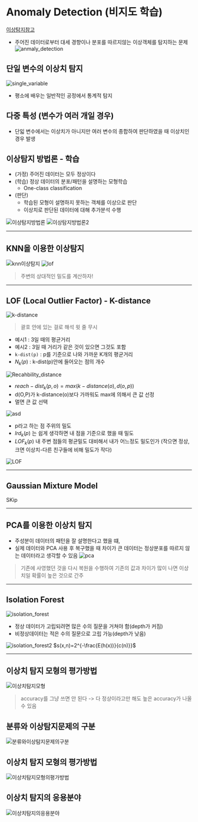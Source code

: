 # Anomaly Detection (비지도 학습)
[이상탐지참고](https://velog.io/@tobigsts1617/4%EC%A3%BC%EC%B0%A8-Anomaly-Detection-Clusturing-PCA)
- 주어진 데이터로부터 대세 경향이나 분포를 따르지않는 이상객체를 탐지하는 문제
![anmaly_detection](img/anomaly_detection.png)

## 단일 변수의 이상치 탐지
![single_variable](img/single_variable.png)
- 평소에 배우는 일반적인 공정에서 통계적 탐지

## 다중 특성 (변수가 여러 개일 경우)
- 단읿 변수에서는 이상치가 아니지만 여러 변수의 종합하여 판단하였을 때 이상치인 경우 발생

## 이상탐지 방법론 - 학습
- (가정) 주어진 데이터는 모두 정상이다
- (학습) 정상 데이터의 분포/패턴을 설명하는 모형학습
  - One-class classification
- (판단)
  - 학습된 모형이 설명하지 못하는 객체를 이상으로 판단
  - 이상치로 판단된 데이터에 대해 추가분석 수행

![이상탐지방법론](img/이상탐지방법론.png)
![이상탐지방법론2](img/이상탐지방법론2.png)

---
## KNN을 이용한 이상탐지
![knn이상탐지](img/knn_이상탐지.png)
![lof](img/lof.png)
> 주변의 상대적인 밀도를 계산하자!
---
## LOF (Local Outlier Factor) - K-distance
![k-distance](img/k_distance.png)
> 괄호 안에 있는 걸로 해석 윗 줄 무시
- 예시1 : 3일 때의 평균거리
- 예시2 : 3일 때 거리가 같은 것이 있으면 그것도 포함
- `k-dist(p)` : p를 기준으로 나와 가까운 K개의 평균거리
- $N_k(p)$ : k-dist(p)안에 들어오는 점의 개수

![Recahbility_distance](img/reachability_distance.png)
- $reach-dist_k(p, o) = max{(k-distance(o), d(o,p))}$
- d(O,P)가 k-distance(o)보다 가까워도 max에 의해서 큰 값 선정
- 멀면 큰 값 선택

![asd](img/k-distance5.png)
- p라고 하는 점 주위의 밀도
- $lrd_k(p)$ 는 쉽게 생각하면 내 점을 기준으로 했을 때 밀도
- $LOF_k(p)$ 내 주변 점들의 평균밀도 대비해서 내가 어느정도 밀도인가 (작으면 정상, 크면 이상치-다른 친구들에 비해 밀도가 작다)

![LOF](img/lof_k-distance.png)

---
## Gaussian Mixture Model
SKip

---
## PCA를 이용한 이상치 탐지
- 주성분이 데이터의 패턴을 잘 설명한다고 했을 떄,
- 실제 데이터와 PCA 사용 후 복구했을 때 차이가 큰 데이터는 정상분포를 따르지 않는 데이터라고 생각할 수 있음
![pca](img/pca이상치탐지.png)
> 기존에 사영했던 것을 다시 복원을 수행하여 기존의 값과 차이가 많이 나면 이상치일 확률이 높은 것으로 간주

---
## Isolation Forest
![isolation_forest](img/isolation_forest.png)
- 정상 데이터가 고립되려면 많은 수의 질문을 거쳐야 함(depth가 커짐)
- 비정상데이터는 적은 수의 질문으로 고립 가능(depth가 낮음)

![isolation_forest2](https://raw.githubusercontent.com/jsw6872/DataScience-ML-Spring/main/data_science-spring/img/isolation_forest2.png)
$s(x,n)=2^{-\frac{E(h(x))}{c(n)}}$

---
## 이상치 탐지 모형의 평가방법
![이상치탐지모형](img/이상치탐지모형평가.png)
> accuracy를 그냥 쓰면 안 된다 -> 다 정상이라고만 해도 높은 accuracy가 나올 수 있음

## 분류와 이상탐지문제의 구분
![분류와이상탐지문제의구분](img/분류와이상탐지문제의구분.png)


## 이상치 탐지 모형의 평가방법
![이상치탐지모형의평가방법](img/이상치탐지모형의평가방법.png)

## 이상치 탐지의 응용분야
![이상치탐지의응용분야](img/이상치탐지의응용분야.png)
